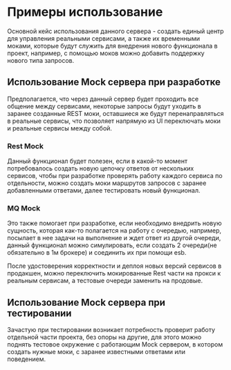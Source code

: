 # Примеры использование

Основной кейс использования данного сервера - создать единый центр для управления реальными сервисами, а также их временными моками, которые будут служить для внедрения нового функционала в проект, например, с помощью моков можно добавить поддержку нового типа запросов. 

## Использование Mock сервера при разработке

Предполагается, что через данный сервер будет проходить все общение между сервисами, некоторые запросы будут уходить в заранее созданные REST моки, оставшиеся же будут перенаправляться в реальные сервисы, что позволяет напрямую из UI переключать моки и реальные сервисы между собой.

### Rest Mock

Данный функционал будет полезен, если в какой-то момент потребовалось создать новую цепочку ответов от нескольких сервисов, чтобы при разработке проверять работу каждого сервиса по отдельности, можно создать моки маршрутов запросов с заранее добавленными ответами, далее тестировать новый функционал.

### MQ Mock

Это также помогает при разработке, если необходимо внедрить новую сущность, которая как-то полагается на работу с очередью, например, посылает в нее задачи на выполнение и ждет ответ из другой очереди, данный функционал можно симулировать, если создать 2 очереди(не обязательно в 1м брокере) и соединить их при помощи esb.

После удостоверения корректности и деплоя новых версий сервисов в продакшен, можно переключить мокированные Rest части на прокси к реальным сервисам, а тестовые очереди заменить на продовые.

## Использование Mock сервера при тестировании

Зачастую при тестировании возникает потребность проверит работу отдельной части проекта, без опоры на другие, для этого можно поднять тестовое окружение с работающим Mock сервером, в котором создать нужные моки, с заранее известными ответами или поведением.
